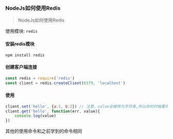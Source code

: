 ### NodeJs如何使用Redis
> NodeJs如何使用Redis

使用模块: `redis`

#### 安装redis模块
`npm install redis`

#### 创建客户端连接
```javascript
const redis = require('redis')
const client = redis.createClient(6379, 'localhost')
```

#### 使用
``` javascript
client.set('hello', {a:1, b:2}) // 注意，value会被转为字符串,所以存的时候要先把value 转为json字符串
client.get('hello', function(err, value){
    console.log(value)
})

```

其他的使用命令和之前学到的命令相同